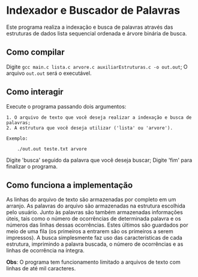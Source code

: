 # Indexador e Buscador de Palavras

Este programa realiza a indexação e busca de palavras através das estruturas de dados lista sequencial ordenada e árvore binária de busca.

## Como compilar

Digite `gcc main.c lista.c arvore.c auxiliarEstruturas.c -o out.out`;
O arquivo `out.out` será o executável.

## Como interagir

Execute o programa passando dois argumentos:

	1. O arquivo de texto que você deseja realizar a indexação e busca de palavras;
	2. A estrutura que você deseja utilizar ('lista' ou 'arvore').

	Exemplo:
	
		./out.out teste.txt arvore

Digite 'busca' seguido da palavra que você deseja buscar;
Digite 'fim' para finalizar o programa.	

## Como funciona a implementação

As linhas do arquivo de texto são armazenadas por completo em um arranjo.
As palavras do arquivo são armazenadas na estrutura escolhida pelo usuário. Junto às palavras são também armazenadas informações úteis, tais como o número de ocorrências de determinada palavra e os números das linhas dessas ocorrências. Estes últimos são guardados por meio de uma fila (os primeiros a entrarem são os primeiros a serem impressos).
A busca simplesmente faz uso das características de cada estrutura, imprimindo a palavra buscada, o número de ocorrências e as linhas de ocorrência na íntegra.

**Obs**: O programa tem funcionamento limitado a arquivos de texto com linhas de até mil caracteres.

